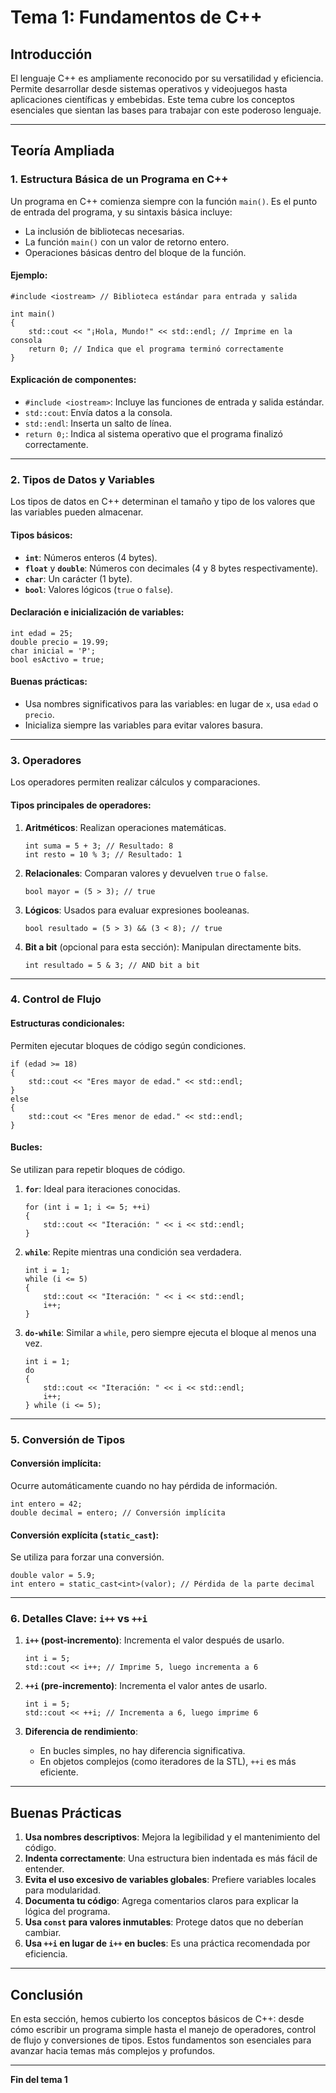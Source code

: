 # **Tema 1: Fundamentos de C++**

## **Introducción**

El lenguaje C++ es ampliamente reconocido por su versatilidad y eficiencia. Permite desarrollar desde sistemas operativos y videojuegos hasta aplicaciones científicas y embebidas. Este tema cubre los conceptos esenciales que sientan las bases para trabajar con este poderoso lenguaje.

---

## **Teoría Ampliada**

### **1. Estructura Básica de un Programa en C++**

Un programa en C++ comienza siempre con la función `main()`. Es el punto de entrada del programa, y su sintaxis básica incluye:
- La inclusión de bibliotecas necesarias.
- La función `main()` con un valor de retorno entero.
- Operaciones básicas dentro del bloque de la función.

#### **Ejemplo**:
```
#include <iostream> // Biblioteca estándar para entrada y salida

int main()
{
    std::cout << "¡Hola, Mundo!" << std::endl; // Imprime en la consola
    return 0; // Indica que el programa terminó correctamente
}
```

#### **Explicación de componentes**:
- `#include <iostream>`: Incluye las funciones de entrada y salida estándar.
- `std::cout`: Envía datos a la consola.
- `std::endl`: Inserta un salto de línea.
- `return 0;`: Indica al sistema operativo que el programa finalizó correctamente.

---

### **2. Tipos de Datos y Variables**

Los tipos de datos en C++ determinan el tamaño y tipo de los valores que las variables pueden almacenar.

#### **Tipos básicos**:
- **`int`**: Números enteros (4 bytes).
- **`float`** y **`double`**: Números con decimales (4 y 8 bytes respectivamente).
- **`char`**: Un carácter (1 byte).
- **`bool`**: Valores lógicos (`true` o `false`).

#### **Declaración e inicialización de variables**:
```
int edad = 25;
double precio = 19.99;
char inicial = 'P';
bool esActivo = true;
```

#### **Buenas prácticas**:
- Usa nombres significativos para las variables: en lugar de `x`, usa `edad` o `precio`.
- Inicializa siempre las variables para evitar valores basura.

---

### **3. Operadores**

Los operadores permiten realizar cálculos y comparaciones.

#### **Tipos principales de operadores**:
1. **Aritméticos**: Realizan operaciones matemáticas.
   ```
   int suma = 5 + 3; // Resultado: 8
   int resto = 10 % 3; // Resultado: 1
   ```

2. **Relacionales**: Comparan valores y devuelven `true` o `false`.
   ```
   bool mayor = (5 > 3); // true
   ```

3. **Lógicos**: Usados para evaluar expresiones booleanas.
   ```
   bool resultado = (5 > 3) && (3 < 8); // true
   ```

4. **Bit a bit** (opcional para esta sección): Manipulan directamente bits.
   ```
   int resultado = 5 & 3; // AND bit a bit
   ```

---

### **4. Control de Flujo**

#### **Estructuras condicionales**:
Permiten ejecutar bloques de código según condiciones.
```
if (edad >= 18)
{
    std::cout << "Eres mayor de edad." << std::endl;
}
else
{
    std::cout << "Eres menor de edad." << std::endl;
}
```

#### **Bucles**:
Se utilizan para repetir bloques de código.

1. **`for`**: Ideal para iteraciones conocidas.
   ```
   for (int i = 1; i <= 5; ++i)
   {
       std::cout << "Iteración: " << i << std::endl;
   }
   ```

2. **`while`**: Repite mientras una condición sea verdadera.
   ```
   int i = 1;
   while (i <= 5)
   {
       std::cout << "Iteración: " << i << std::endl;
       i++;
   }
   ```

3. **`do-while`**: Similar a `while`, pero siempre ejecuta el bloque al menos una vez.
   ```
   int i = 1;
   do
   {
       std::cout << "Iteración: " << i << std::endl;
       i++;
   } while (i <= 5);
   ```

---

### **5. Conversión de Tipos**

#### **Conversión implícita**:
Ocurre automáticamente cuando no hay pérdida de información.
```
int entero = 42;
double decimal = entero; // Conversión implícita
```

#### **Conversión explícita (`static_cast`)**:
Se utiliza para forzar una conversión.
```
double valor = 5.9;
int entero = static_cast<int>(valor); // Pérdida de la parte decimal
```

---

### **6. Detalles Clave: `i++` vs `++i`**

1. **`i++` (post-incremento)**: Incrementa el valor después de usarlo.
   ```
   int i = 5;
   std::cout << i++; // Imprime 5, luego incrementa a 6
   ```

2. **`++i` (pre-incremento)**: Incrementa el valor antes de usarlo.
   ```
   int i = 5;
   std::cout << ++i; // Incrementa a 6, luego imprime 6
   ```

3. **Diferencia de rendimiento**:
   - En bucles simples, no hay diferencia significativa.
   - En objetos complejos (como iteradores de la STL), `++i` es más eficiente.

---

## **Buenas Prácticas**

1. **Usa nombres descriptivos**: Mejora la legibilidad y el mantenimiento del código.
2. **Indenta correctamente**: Una estructura bien indentada es más fácil de entender.
3. **Evita el uso excesivo de variables globales**: Prefiere variables locales para modularidad.
4. **Documenta tu código**: Agrega comentarios claros para explicar la lógica del programa.
5. **Usa `const` para valores inmutables**: Protege datos que no deberían cambiar.
6. **Usa `++i` en lugar de `i++` en bucles**: Es una práctica recomendada por eficiencia.

---

## **Conclusión**

En esta sección, hemos cubierto los conceptos básicos de C++: desde cómo escribir un programa simple hasta el manejo de operadores, control de flujo y conversiones de tipos. Estos fundamentos son esenciales para avanzar hacia temas más complejos y profundos.

---

**Fin del tema 1**
